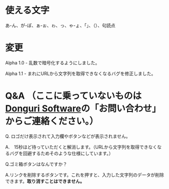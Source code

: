 # 使える文字
あ-ん、が-ぽ、ぁ-ぉ、ゎ、っ、ゃ-ょ、「」、（）、句読点
# 変更
Alpha 1.0 - 乱数で暗号化するようにしました。

Alpha 1.1 - まれにURLから文字列を取得できなくなるバグを修正しました。
# Q&A （ここに乗っていないものは[Donguri Software](https://sites.google.com/view/dongur)の「お問い合わせ」からご連絡ください。）
Q. ロゴだけ表示されて入力欄やボタンなどが表示されません。

A.　15秒ほど待っていただくと解消します。（URLから文字列を取得できなくなるバグを回避するためそのような仕様にしています。）

Q.ゴミ箱ボタンはなんですか？

A.リンクを削除するボタンです。これを押すと、入力した文字列のデータが削除できます。**取り消すことはできません。**
